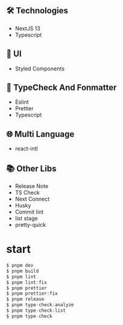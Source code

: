 ## 🛠️ Technologies

- NextJS 13
- Typescript

## 🎨 UI

- Styled Components

## 📐 TypeCheck And Fonmatter

- Eslint
- Prettier
- Typescript

## 🌐 Multi Language

- react-intl

## 📚 Other Libs

- Release Note
- TS Check
- Next Connect
- Husky
- Commit lint
- list stage
- pretty-quick

# start

```js
$ pnpm dev
$ pnpm build
$ pnpm lint
$ pnpm lint:fix
$ pnpm prettier
$ pnpm prettier:fix
$ pnpm release
$ pnpm type-check:analyze
$ pnpm type-check:list
$ pnpm type-check
```
